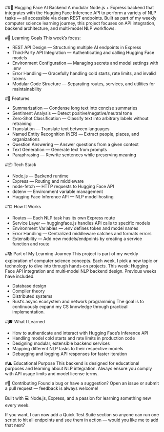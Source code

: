 ##🤖 Hugging Face AI Backend
A modular Node.js + Express backend that integrates with the Hugging Face Inference API to perform a variety of NLP tasks — all accessible via clean REST endpoints.
Built as part of my weekly computer science learning journey, this project focuses on API integration, backend architecture, and multi‑model NLP workflows.

#🎯 Learning Goals
This week’s focus:
- REST API Design — Structuring multiple AI endpoints in Express
- Third‑Party API Integration — Authenticating and calling Hugging Face models
- Environment Configuration — Managing secrets and model settings with .env
- Error Handling — Gracefully handling cold starts, rate limits, and invalid tokens
- Modular Code Structure — Separating routes, services, and utilities for maintainability

#🚀 Features
- Summarization — Condense long text into concise summaries
- Sentiment Analysis — Detect positive/negative/neutral tone
- Zero‑Shot Classification — Classify text into arbitrary labels without retraining
- Translation — Translate text between languages
- Named Entity Recognition (NER) — Extract people, places, and organizations
- Question Answering — Answer questions from a given context
- Text Generation — Generate text from prompts
- Paraphrasing — Rewrite sentences while preserving meaning

#📦 Tech Stack
- Node.js — Backend runtime
- Express — Routing and middleware
- node-fetch — HTTP requests to Hugging Face API
- dotenv — Environment variable management
- Hugging Face Inference API — NLP model hosting

#🏗️ How It Works
- Routes — Each NLP task has its own Express route
- Service Layer — huggingface.js handles API calls to specific models
- Environment Variables — .env defines token and model names
- Error Handling — Centralized middleware catches and formats errors
- Extensibility — Add new models/endpoints by creating a service function and route

#📚 Part of My Learning Journey
This project is part of my weekly exploration of computer science concepts.
Each week, I pick a new topic or technology to dive into through hands‑on projects.
This week: Hugging Face API integration and multi‑model NLP backend design.
Previous weeks have included:
- Database design
- Compiler theory
- Distributed systems
- Rust’s async ecosystem and network programming
The goal is to continuously expand my CS knowledge through practical implementation.

#🎓 What I Learned
- How to authenticate and interact with Hugging Face’s Inference API
- Handling model cold starts and rate limits in production code
- Designing modular, extensible backend services
- Mapping different NLP tasks to their respective models
- Debugging and logging API responses for faster iteration

#⚠️ Educational Purpose
This backend is designed for educational purposes and learning about NLP integration.
Always ensure you comply with API usage limits and model license terms.

#🤝 Contributing
Found a bug or have a suggestion?
Open an issue or submit a pull request — feedback is always welcome!

Built with 💻 Node.js, Express, and a passion for learning something new every week.

If you want, I can now add a Quick Test Suite section so anyone can run one script to hit all endpoints and see them in action — would you like me to add that next?
